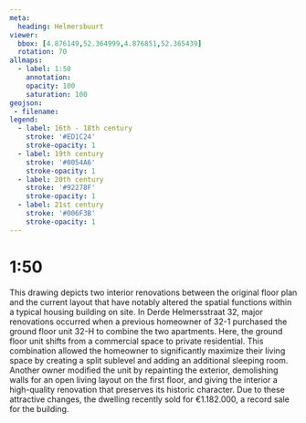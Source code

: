 ```yaml
---
meta:
  heading: Helmersbuurt
viewer:
  bbox: [4.876149,52.364999,4.876851,52.365439]
  rotation: 70
allmaps:
  - label: 1:50
    annotation:
    opacity: 100
    saturation: 100
geojson:
 - filename:
legend:
  - label: 16th - 18th century 
    stroke: '#ED1C24'
    stroke-opacity: 1
  - label: 19th century
    stroke: '#0054A6'
    stroke-opacity: 1
  - label: 20th century
    stroke: '#92278F'
    stroke-opacity: 1
  - label: 21st century
    stroke: '#006F3B'
    stroke-opacity: 1
---
```

# 1:50

This drawing depicts two interior renovations between the original floor plan and the current layout that have notably altered the spatial functions within a typical housing building on site. In Derde Helmersstraat 32, major renovations occurred when a previous homeowner of 32-1 purchased the ground floor unit 32-H to combine the two apartments. Here, the ground floor unit shifts from a commercial space to private residential. This combination allowed the homeowner to significantly maximize their living space by creating a split sublevel and adding an additional sleeping room. Another owner modified the unit by repainting the exterior, demolishing walls for an open living layout on the first floor, and giving the interior a high-quality renovation that preserves its historic character. Due to these attractive changes, the dwelling recently sold for €1.182.000, a record sale for the building.